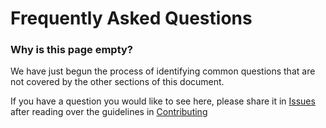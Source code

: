 Frequently Asked Questions
==========================

### Why is this page empty?
We have just begun the process of identifying common questions that are not covered by the other sections of this 
document.

If you have a question you would like to see here, please share it in [Issues](https://github.com/parasitepool/para/issues)
after reading over the guidelines in [Contributing](contributing.md)